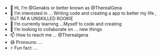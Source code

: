 - 👋 Hi, I’m @Genakis or better known as @TherealGena
- 👀 I’m interested in ... Writing code and creating a app to better my life , BUT IM A UNSKILLED ROOKIE 
- 🌱 I’m currently learning ...Myself to code and creating 
- 💞️ I’m looking to collaborate on ... new things 
- 📫 How to reach me ... @Therealgena 
- 😄 Pronouns: ...
- ⚡ Fun fact: ...

<!---
Genakis/Genakis is a ✨ special ✨ repository because its `README.md` (this file) appears on your GitHub profile.
You can click the Preview link to take a look at your changes.
--->

